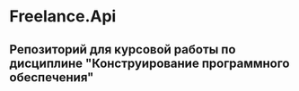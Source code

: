 # Freelance.Api
## Репозиторий для курсовой работы по дисциплине "Конструирование программного обеспечения"
